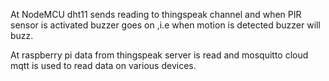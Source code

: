 
At NodeMCU dht11 sends reading to thingspeak channel and when PIR sensor is activated buzzer goes on ,i.e when motion is detected buzzer will buzz.

At raspberry pi data from thingspeak server is read and mosquitto cloud mqtt is used to read data on various devices.
